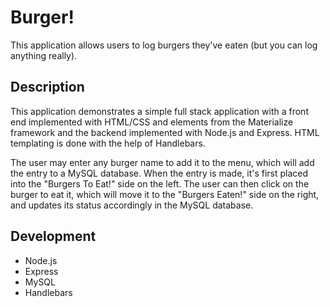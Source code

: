 # Burger!
This application allows users to log burgers they've eaten (but you can log anything really).

## Description
This application demonstrates a simple full stack application with a front end implemented with HTML/CSS and elements from the Materialize framework and the backend implemented with Node.js and Express. HTML templating is done with the help of Handlebars.

The user may enter any burger name to add it to the menu, which will add the entry to a MySQL database. When the entry is made, it's first placed into the "Burgers To Eat!" side on the left. The user can then click on the burger to eat it, which will move it to the "Burgers Eaten!" side on the right, and updates its status accordingly in the MySQL database.

## Development
- Node.js
- Express
- MySQL
- Handlebars
